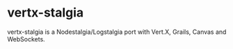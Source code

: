 vertx-stalgia
=============

vertx-stalgia is a Nodestalgia/Logstalgia port with Vert.X, Grails, Canvas and WebSockets.
